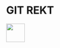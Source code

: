 # GIT REKT

[<img src="[https://media.giphy.com/media/vFKqnCdLPNOKc/giphy.gif](https://haxerz.in/assets/images/gitrekt.gif)" width="50vh" height="auto" />](https://haxerz.in/assets/images/gitrekt.gif)


